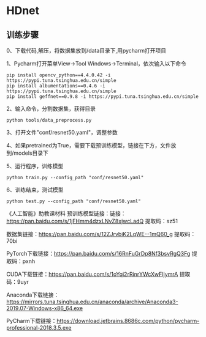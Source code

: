 # HDnet

## 训练步骤
0、下载代码,解压，将数据集放到/data目录下,用pycharm打开项目

1、Pycharm打开菜单View->Tool Windows->Terminal，依次输入以下命令
```
pip install opencv_python==4.4.0.42 -i https://pypi.tuna.tsinghua.edu.cn/simple 
pip install albumentations==0.4.6 -i https://pypi.tuna.tsinghua.edu.cn/simple 
pip install geffnet==0.9.8 -i https://pypi.tuna.tsinghua.edu.cn/simple 
```

2、输入命令，分割数据集，获得目录
```
python tools/data_preprocess.py
```

3、打开文件"conf/resnet50.yaml"，调整参数

4、如果pretrained为True，需要下载预训练模型，链接在下方，文件放到/models目录下

5、运行程序，训练模型
```
python train.py --config_path "conf/resnet50.yaml"
```

6、训练结束，测试模型
```
python test.py --config_path "conf/resnet50.yaml"
```

《人工智能》助教课材料
预训练模型链接：链接：https://pan.baidu.com/s/1jFHmm4dzxLNvZ8xjwcLadQ 
提取码：sz51 

数据集链接：https://pan.baidu.com/s/12ZJrvbiK2LqWE--1mQ60_g 
提取码：70bi 

PyTorch下载链接：https://pan.baidu.com/s/16RnFuGrDp8Nf3bsvRgQ3Fg
提取码：pxnh

CUDA下载链接：https://pan.baidu.com/s/1oYqi2rRinrYWcXwFIjymrA
提取码：9uyr

Anaconda下载链接：https://mirrors.tuna.tsinghua.edu.cn/anaconda/archive/Anaconda3-2019.07-Windows-x86_64.exe

PyCharm下载链接：https://download.jetbrains.8686c.com/python/pycharm-professional-2018.3.5.exe

